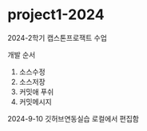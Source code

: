 # project1-2024
2024-2학기 캡스톤프로잭트 수업

개발 순서
1. 소스수정
2. 소스저장
3. 커밋애 푸쉬
4. 커밋메시지

2024-9-10 깃허브연동실습
로컬에서 편집함